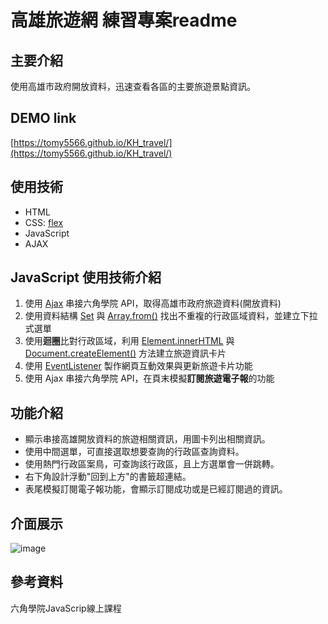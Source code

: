 # 高雄旅遊網 練習專案readme

## 主要介紹
使用高雄市政府開放資料，迅速查看各區的主要旅遊景點資訊。

## DEMO link
[https://tomy5566.github.io/KH_travel/](https://tomy5566.github.io/KH_travel/)

## 使用技術
- HTML
- CSS: [flex](https://developer.mozilla.org/zh-CN/docs/Web/CSS/flex)
- JavaScript
- AJAX 

## JavaScript 使用技術介紹

1. 使用 [Ajax](https://developer.mozilla.org/zh-TW/docs/Web/Guide/AJAX) 串接六角學院 API，取得高雄市政府旅遊資料(開放資料)
2. 使用資料結構 [Set](https://developer.mozilla.org/zh-TW/docs/Web/JavaScript/Reference/Global_Objects/Set) 與 [Array.from()](https://developer.mozilla.org/zh-TW/docs/Web/JavaScript/Reference/Global_Objects/Array/from) 找出不重複的行政區域資料，並建立下拉式選單
3. 使用**迴圈**比對行政區域，利用 [Element.innerHTML](https://developer.mozilla.org/zh-TW/docs/Web/API/Element/innerHTML) 與 [Document.createElement()](https://developer.mozilla.org/zh-TW/docs/Web/API/Document/createElement) 方法建立旅遊資訊卡片
4. 使用 [EventListener](https://developer.mozilla.org/zh-TW/docs/Web/API/EventTarget/addEventListener) 製作網頁互動效果與更新旅遊卡片功能
5. 使用 Ajax 串接六角學院 API，在頁末模擬**訂閱旅遊電子報**的功能

## 功能介紹
- 顯示串接高雄開放資料的旅遊相關資訊，用圖卡列出相關資訊。
- 使用中間選單，可直接選取想要查詢的行政區查詢資料。
- 使用熱門行政區案鳥，可查詢該行政區，且上方選單會一併跳轉。
- 右下角設計浮動"回到上方"的書籤超連結。
- 表尾模擬訂閱電子報功能，會顯示訂閱成功或是已經訂閱過的資訊。

## 介面展示
![image](https://github.com/tomy5566/KH_travel/blob/main/KH_readmegif.gif)


## 參考資料
六角學院JavaScrip線上課程
